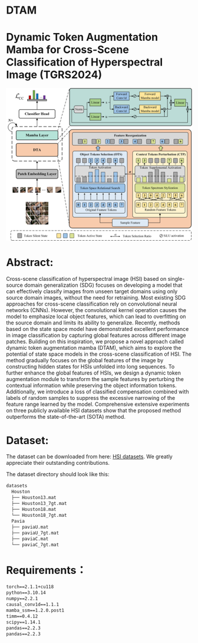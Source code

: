 # DTAM
# Dynamic Token Augmentation Mamba for Cross-Scene Classification of Hyperspectral Image (TGRS2024)
![DTAM](image/DTAM.jpg)


# Abstract:
Cross-scene classification of hyperspectral image (HSI) based on single-source domain generalization (SDG) focuses on developing a model that can effectively classify images from unseen target domains using only source domain images, without the need for retraining. Most existing SDG approaches for cross-scene classification rely on convolutional neural networks (CNNs). However, the convolutional kernel operation causes the model to emphasize local object features, which can lead to overfitting on the source domain and limits its ability to generalize. Recently, methods based on the state space model have demonstrated excellent performance in image classification by capturing global features across different image patches. Building on this inspiration, we propose a novel approach called dynamic token augmentation mamba (DTAM), which aims to explore the potential of state space models in the cross-scene classification of HSI. The method gradually focuses on the global features of the image by constructing hidden states for HSIs unfolded into long sequences. To further enhance the global features of HSIs, we design a dynamic token augmentation module to transform the sample features by perturbing the contextual information while preserving the object information tokens. Additionally, we introduce a loss of classified compensation combined with labels of random samples to suppress the excessive narrowing of the feature range learned by the model. Comprehensive extensive experiments on three publicly available HSI datasets show that the proposed method outperforms the state-of-the-art (SOTA) method.

# Dataset:
The dataset can be downloaded from here: [HSI datasets](https://github.com/YuxiangZhang-BIT/Data-CSHSI). We greatly appreciate their outstanding contributions.

The dataset directory should look like this:
```
datasets
  Houston
  ├── Houston13.mat
  ├── Houston13_7gt.mat
  ├── Houston18.mat
  └── Houston18_7gt.mat
  Pavia
  ├── paviaU.mat
  ├── paviaU_7gt.mat
  ├── paviaC.mat
  └── paviaC_7gt.mat

```

# Requirements：
```
torch==2.1.1+cu118
python==3.10.14
numpy==2.2.1
causal_conv1d==1.1.1
mamba_ssm==1.2.0.post1
timm==0.4.12
scipy==1.14.1
pandas==2.2.3
pandas==2.2.3
```

